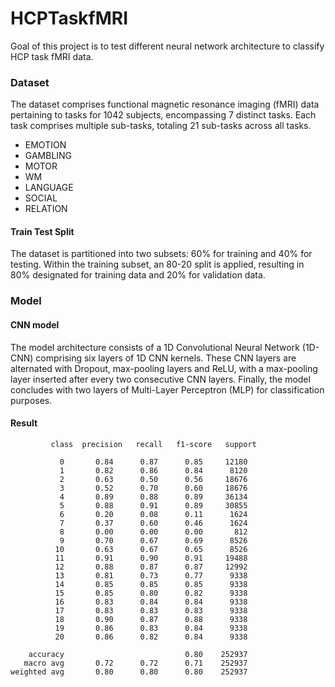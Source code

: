 # HCPTaskfMRI
Goal of this project is to test different neural network architecture to classify HCP task fMRI data.

### Dataset
The dataset comprises functional magnetic resonance imaging (fMRI) data pertaining to tasks for 1042 subjects, encompassing 7 distinct tasks. Each task comprises multiple sub-tasks, totaling 21 sub-tasks across all tasks.

* EMOTION
* GAMBLING
* MOTOR
* WM
* LANGUAGE
* SOCIAL
* RELATION

#### Train Test Split
The dataset is partitioned into two subsets: 60% for training and 40% for testing. Within the training subset, an 80-20 split is applied, resulting in 80% designated for training data and 20% for validation data.

### Model
#### CNN model
The model architecture consists of a 1D Convolutional Neural Network (1D-CNN) comprising six layers of 1D CNN kernels. These CNN layers are alternated with Dropout, max-pooling layers and ReLU, with a max-pooling layer inserted after every two consecutive CNN layers. Finally, the model concludes with two layers of Multi-Layer Perceptron (MLP) for classification purposes.
#### Result
```
         class  precision   recall   f1-score   support

           0       0.84      0.87      0.85     12180
           1       0.82      0.86      0.84      8120
           2       0.63      0.50      0.56     18676
           3       0.52      0.70      0.60     18676
           4       0.89      0.88      0.89     36134
           5       0.88      0.91      0.89     30855
           6       0.20      0.08      0.11      1624
           7       0.37      0.60      0.46      1624
           8       0.00      0.00      0.00       812
           9       0.70      0.67      0.69      8526
          10       0.63      0.67      0.65      8526
          11       0.91      0.90      0.91     19488
          12       0.88      0.87      0.87     12992
          13       0.81      0.73      0.77      9338
          14       0.85      0.85      0.85      9338
          15       0.85      0.80      0.82      9338
          16       0.83      0.84      0.84      9338
          17       0.83      0.83      0.83      9338
          18       0.90      0.87      0.88      9338
          19       0.86      0.83      0.84      9338
          20       0.86      0.82      0.84      9338

    accuracy                           0.80    252937
   macro avg       0.72      0.72      0.71    252937
weighted avg       0.80      0.80      0.80    252937
```
